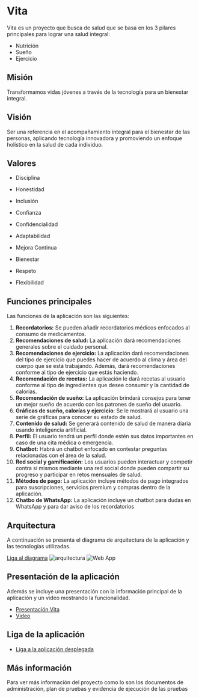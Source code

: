 # Vita 

Vita es un proyecto que busca de salud que se basa en los 3 pilares principales para lograr una salud integral:
- Nutrición
- Sueño
- Ejercicio

## Misión

Transformamos vidas jóvenes a través de la tecnología para un bienestar integral.


## Visión

Ser una referencia en el acompañamiento integral para el bienestar de las personas, aplicando tecnología innovadora y promoviendo un enfoque holístico en la salud de cada individuo.

## Valores

- Disciplina

- Honestidad

- Inclusión

- Confianza

- Confidencialidad

- Adaptabilidad

- Mejora Continua

- Bienestar

- Respeto

- Flexibilidad


## Funciones principales

Las funciones de la aplicación son las siguientes:
1. **Recordatorios:**  Se pueden añadir recordatorios médicos enfocados al consumo de medicamentos.
2. **Recomendaciones de salud:** La aplicación dará recomendaciones generales sobre el cuidado personal.
3. **Recomendaciones de ejercicio:** La aplicación dará recomendaciones del tipo de ejercicio que puedes hacer de acuerdo al clima y área del cuerpo que se está trabajando. Además, dará recomendaciones conforme al tipo de ejercicio que estás haciendo.
4. **Recomendación de recetas:**  La aplicación le dará recetas al usuario conforme al tipo de ingredientes que desee consumir y la cantidad de calorías.
5. **Recomendación de sueño:** La aplicación brindará consejos para tener un mejor sueño de acuerdo con los patrones de sueño del usuario.
6. **Gráficas de sueño, calorías y ejercicio**: Se le mostrará al usuario una serie de gráficas para conocer su estado de salud.
7. **Contenido de salud:** Se generará contenido de salud de manera diaria usando inteligencia artificial.
8. **Perfil:** El usuario tendrá un perfil  donde estén sus datos importantes en caso de una cita médica o emergencia.
9. **Chatbot:** Habrá un chatbot enfocado en contestar preguntas relacionadas con el área de la salud.
10. **Red social y gamificación:** Los usuarios pueden interactuar y competir contra sí mismos mediante una red social donde pueden compartir su progreso y participar en retos mensuales de salud.
11. **Métodos de pago:** La aplicación incluye métodos de pago integrados para suscripciones, servicios premium y compras dentro de la aplicación.
12. **Chatbo de WhatsApp:** La aplicación incluye un chatbot para dudas en WhatsApp y para dar aviso de los recordatorios

## Arquitectura

A continuación se presenta el diagrama de arquitectura de la aplicación y las tecnologías utilizadas.

[Liga al diagrama](https://docs.google.com/presentation/d/1jz4_5x_IgxRAKotzPRCgc_uZ1I3ustEk/edit?usp=sharing&ouid=107368890452863269277&rtpof=true&sd=true)
![arquitectura](https://github.com/wizelineacademy/itesm-socioformador-feb-jun-2024-vita/assets/51843944/a2c392f4-a1cb-4cf4-8bf4-d94e28d7da21)
![Web App](https://github.com/wizelineacademy/itesm-socioformador-feb-jun-2024-vita/assets/51843944/37441533-0b9f-436c-9146-e610984c4459)

## Presentación de la aplicación

Además se incluye una presentación con la información principal de la aplicación y un video mostrando la funcionalidad.

- [Presentación Vita](https://github.com/user-attachments/files/15823555/_Presentacion.Vita.Espanol.pdf)
- [Video](https://youtu.be/dXF64rgcdLI?si=O_9DcWiUeaAuGUey)

## Liga de la aplicación

- [Liga a la aplicación desplegada](https://d8vd0r6uuds8z.cloudfront.net/)

## Más información
Para ver más información del proyecto como lo son los documentos de administración, plan de pruebas y evidencia de ejecución de las pruebas

